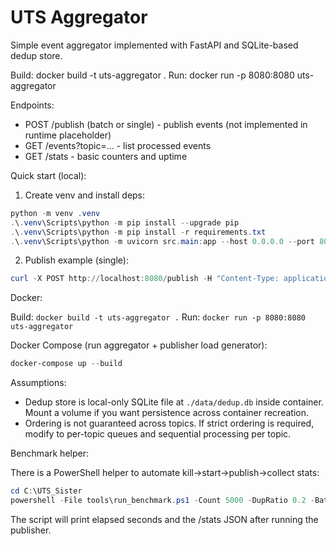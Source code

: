 # UTS Aggregator

Simple event aggregator implemented with FastAPI and SQLite-based dedup store.

Build: docker build -t uts-aggregator .
Run: docker run -p 8080:8080 uts-aggregator

Endpoints:
- POST /publish  (batch or single) - publish events (not implemented in runtime placeholder)
- GET /events?topic=... - list processed events
- GET /stats - basic counters and uptime

Quick start (local):

1) Create venv and install deps:

```powershell
python -m venv .venv
.\.venv\Scripts\python -m pip install --upgrade pip
.\.venv\Scripts\python -m pip install -r requirements.txt
.\.venv\Scripts\python -m uvicorn src.main:app --host 0.0.0.0 --port 8080
```

2) Publish example (single):

```powershell
curl -X POST http://localhost:8080/publish -H "Content-Type: application/json" -d "{\"topic\":\"t\",\"event_id\":\"e1\",\"timestamp\":\"2025-10-24T00:00:00Z\",\"source\":\"curl\",\"payload\":{}}"
```

Docker:

Build: `docker build -t uts-aggregator .`
Run: `docker run -p 8080:8080 uts-aggregator`

Docker Compose (run aggregator + publisher load generator):

```powershell
docker-compose up --build
```

Assumptions:
- Dedup store is local-only SQLite file at `./data/dedup.db` inside container. Mount a volume if you want persistence across container recreation.
- Ordering is not guaranteed across topics. If strict ordering is required, modify to per-topic queues and sequential processing per topic.

Benchmark helper:

There is a PowerShell helper to automate kill->start->publish->collect stats:

```powershell
cd C:\UTS_Sister
powershell -File tools\run_benchmark.ps1 -Count 5000 -DupRatio 0.2 -BatchSize 200
```

The script will print elapsed seconds and the /stats JSON after running the publisher.


